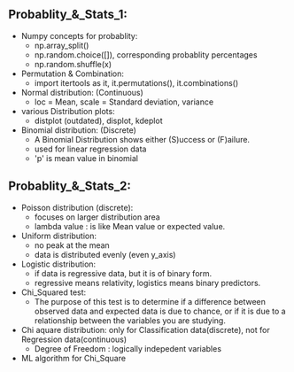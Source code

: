 ## Probablity_&_Stats_1:

- Numpy concepts for probablity:
    - np.array_split()
    - np.random.choice([]), corresponding probablity percentages
    - np.random.shuffle(x)
- Permutation & Combination:
    - import itertools as it, it.permutations(), it.combinations()
- Normal distribution: (Continuous)
    - loc = Mean, scale = Standard deviation, variance
- various Distribution plots:
    - distplot (outdated), displot, kdeplot
- Binomial distribution: (Discrete)
    - A Binomial Distribution shows either (S)uccess or (F)ailure.
    - used for linear regression data
    - 'p' is mean value in binomial

## Probablity_&_Stats_2:

- Poisson distribution (discrete):
    - focuses on larger distribution area
    - lambda value : is like Mean value or expected value.
- Uniform distribution:
    - no peak at the mean
    - data is distributed evenly (even y_axis)
- Logistic distribution:
    - if data is regressive data, but it is of binary form.
    - regressive means relativity, logistics means binary predictors.
- Chi_Squared test:
    - The purpose of this test is to determine if a difference between observed data and expected data is due to chance, or if it is due to a relationship between the variables you are studying.
- Chi aquare distribution: only for Classification data(discrete), not for Regression data(continuous)
    - Degree of Freedom : logically indepedent variables
- ML algorithm for Chi_Square 
